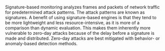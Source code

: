 Signature-based monitoring analyzes frames and packets of network traffic for predetermined attack patterns. The attack patterns are known as signatures. A benefit of using signature-based engines is that they tend to be more lightweight and less resource-intensive, as it is more of a comparison than dynamic evaluation. This makes them inherently more vulnerable to zero-day attacks because of the delay before a signature is made and distributed. Zero-day attacks are best mitigated with behavior- or anomaly-based detection methods.